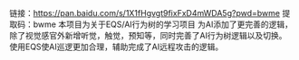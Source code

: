 链接：https://pan.baidu.com/s/1X1fHgvgt9fixFxD4mWDA5g?pwd=bwme 
提取码：bwme
本项目为关于EQS/AI行为树的学习项目
为AI添加了更完善的逻辑，除了视觉感官外新增听觉，触觉，预知等，同时完善了AI行为树逻辑以及切换。
使用EQS使AI巡逻更加合理，辅助完成了AI远程攻击的逻辑。
